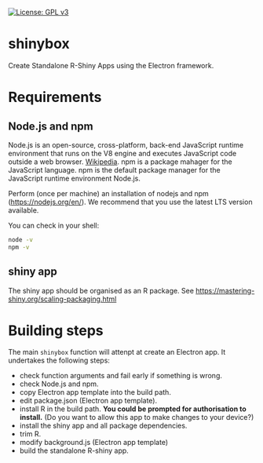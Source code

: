 [![License: GPL v3](https://img.shields.io/badge/License-GPL%20v3-blue.svg)](http://www.gnu.org/licenses/gpl-3.0)

# shinybox

Create Standalone R-Shiny Apps using the Electron framework.


# Requirements

## Node.js and npm

Node.js is an open-source, cross-platform, back-end JavaScript runtime environment that runs on the V8 engine and executes JavaScript code outside a web browser. [Wikipedia](https://en.wikipedia.org/wiki/Node.js). npm is a package mahager for the JavaScript language. npm is the default package manager for the JavaScript runtime environment Node.js.

Perform (once per machine) an installation of nodejs and npm (https://nodejs.org/en/). We recommend that you use the latest LTS version available.

You can check in your shell:

```sh
node -v
npm -v
```

## shiny app

The shiny app should be organised as an R package. See https://mastering-shiny.org/scaling-packaging.html

# Building steps

The main `shinybox` function will attenpt at create an Electron app. It undertakes the following steps:

- check function arguments and fail early if something is wrong.
- check Node.js and npm.
- copy Electron app template into the build path.
- edit package.json (Electron app template).
- install R in the build path. **You could be prompted for authorisation to install.** (Do you want to allow this app to make changes to your device?)
- install the shiny app and all package dependencies.
- trim R.
- modify background.js (Electron app template)
- build the standalone R-shiny app.


